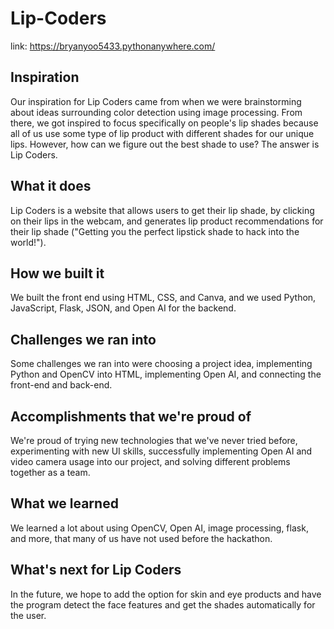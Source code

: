# Lip-Coders

link: https://bryanyoo5433.pythonanywhere.com/ 
## Inspiration
Our inspiration for Lip Coders came from when we were brainstorming about ideas surrounding color detection using image processing. From there, we got inspired to focus specifically on people's lip shades because all of us use some type of lip product with different shades for our unique lips. However, how can we figure out the best shade to use? The answer is Lip Coders.

## What it does
Lip Coders is a website that allows users to get their lip shade, by clicking on their lips in the webcam, and generates lip product recommendations for their lip shade ("Getting you the perfect lipstick shade to hack into the world!"). 

## How we built it
We built the front end using HTML, CSS, and Canva, and we used Python, JavaScript, Flask, JSON, and Open AI for the backend.

## Challenges we ran into
Some challenges we ran into were choosing a project idea, implementing Python and OpenCV into HTML, implementing Open AI, and connecting the front-end and back-end.

## Accomplishments that we're proud of
We're proud of trying new technologies that we've never tried before, experimenting with new UI skills, successfully implementing Open AI and video camera usage into our project, and solving different problems together as a team.

## What we learned
We learned a lot about using OpenCV, Open AI, image processing, flask, and more, that many of us have not used before the hackathon. 

## What's next for Lip Coders
In the future, we hope to add the option for skin and eye products and have the program detect the face features and get the shades automatically for the user. 
